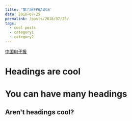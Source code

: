```yaml
---
title: '第六届FPGA论坛'
date: 2018-07-25
permalink: /posts/2018/07/25/
tags:
  - cool posts
  - category1
  - category2
---
```


[中国电子报](http://m.cena.com.cn/semi/20180725/94807.html)

Headings are cool
======

You can have many headings
======

Aren't headings cool?
------